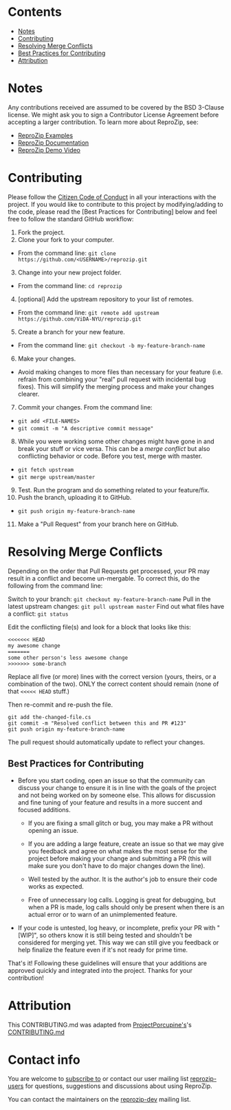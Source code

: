 # Contents
* [Notes](#notes)
* [Contributing](#contributing)
* [Resolving Merge Conflicts](#resolving-merge-conflicts)
* [Best Practices for Contributing](#best-practices-for-contributing)
* [Attribution](#attribution)

# Notes

Any contributions received are assumed to be covered by the BSD 3-Clause license. We might ask you to sign a Contributor License Agreement before accepting a larger contribution. To learn more about ReproZip, see:
* [ReproZip Examples](https://examples.reprozip.org/)
* [ReproZip Documentation](https://docs.reprozip.org/)
* [ReproZip Demo Video](https://www.youtube.com/watch?v=-zLPuwCHXo0)

# Contributing

Please follow the [Citizen Code of Conduct](https://github.com/stumpsyn/policies/blob/master/citizen_code_of_conduct.md) in all your interactions with the project. If you would like to contribute to this project by modifying/adding to the code, please read the [Best Practices for Contributing] below and feel free to follow the standard GitHub workflow:

1. Fork the project.
2. Clone your fork to your computer.
 * From the command line: `git clone https://github.com/<USERNAME>/reprozip.git`
3. Change into your new project folder.
 * From the command line: `cd reprozip`
4. [optional]  Add the upstream repository to your list of remotes.
 * From the command line: `git remote add upstream https://github.com/ViDA-NYU/reprozip.git`
5. Create a branch for your new feature.
 * From the command line: `git checkout -b my-feature-branch-name`
6. Make your changes.
 * Avoid making changes to more files than necessary for your feature (i.e. refrain from combining your "real" pull request with incidental bug fixes). This will simplify the merging process and make your changes clearer.
7. Commit your changes. From the command line:
 * `git add <FILE-NAMES>`
 * `git commit -m "A descriptive commit message"`
8. While you were working some other changes might have gone in and break your stuff or vice versa. This can be a *merge conflict* but also conflicting behavior or code. Before you test, merge with master.
 * `git fetch upstream`
 * `git merge upstream/master`
9. Test. Run the program and do something related to your feature/fix.
10. Push the branch, uploading it to GitHub.
  * `git push origin my-feature-branch-name`
11. Make a "Pull Request" from your branch here on GitHub.

# Resolving Merge Conflicts

Depending on the order that Pull Requests get processed, your PR may result in a conflict and become un-mergable.  To correct this, do the following from the command line:

Switch to your branch: `git checkout my-feature-branch-name`
Pull in the latest upstream changes: `git pull upstream master`
Find out what files have a conflict: `git status`

Edit the conflicting file(s) and look for a block that looks like this:
```
<<<<<<< HEAD
my awesome change
=======
some other person's less awesome change
>>>>>>> some-branch
```

Replace all five (or more) lines with the correct version (yours, theirs, or
a combination of the two).  ONLY the correct content should remain (none of
that `<<<<< HEAD` stuff.)

Then re-commit and re-push the file.

```
git add the-changed-file.cs
git commit -m "Resolved conflict between this and PR #123"
git push origin my-feature-branch-name
```

The pull request should automatically update to reflect your changes.

## Best Practices for Contributing

* Before you start coding, open an issue so that the community can discuss your change to ensure it is in line with the goals of the project and not being worked on by someone else. This allows for discussion and fine tuning of your feature and results in a more succent and focused additions.
    * If you are fixing a small glitch or bug, you may make a PR without opening an issue.
    * If you are adding a large feature, create an issue so that we may give you feedback and agree on what makes the most sense for the project before making your change and submitting a PR (this will make sure you don't have to do major changes down the line).

    * Well tested by the author. It is the author's job to ensure their code works as expected.
    * Free of unnecessary log calls. Logging is great for debugging, but when a PR is made, log calls should only be present when there is an actual error or to warn of an unimplemented feature.

* If your code is untested, log heavy, or incomplete, prefix your PR with "[WIP]", so others know it is still being tested and shouldn't be considered for merging yet. This way we can still give you feedback or help finalize the feature even if it's not ready for prime time.

That's it! Following these guidelines will ensure that your additions are approved quickly and integrated into the project. Thanks for your contribution!

# Attribution

This CONTRIBUTING.md was adapted from [ProjectPorcupine's](https://github.com/TeamPorcupine/ProjectPorcupine)'s [CONTRIBUTING.md](https://github.com/TeamPorcupine/ProjectPorcupine/blob/master/CONTRIBUTING.md)

# Contact info

You are welcome to [subscribe to](https://vgc.poly.edu/mailman/listinfo/reprozip-users) or contact our user mailing list [reprozip-users](mailto:reprozip-users@vgc.poly.edu) for questions, suggestions and discussions about using ReproZip.

You can contact the maintainers on the [reprozip-dev](mailto:reprozip-dev@vgc.poly.edu) mailing list.
